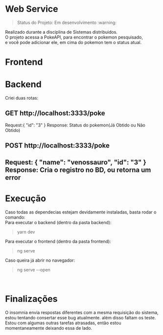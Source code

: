 <h1>Web Service</h1>
<blockquote>Status do Projeto: Em desenvolvimento :warning: </blockquote>
Realizado durante a disciplina de Sistemas distribuidos.<br>
O projeto acessa a PokeAPI, para encontrar o pokemon pesquisado, <br>
e você pode adicionar ele, em cima do pokemon tem o status atual.

<h1>Frontend </h1>


<h1>Backend </h1>
Criei duas rotas: <br>
<h2>GET http://localhost:3333/poke </h2>
    Request:{
	    "id": "3"
    }  
    Response: Status do pokemon(Já Obtido ou Não Obtido)
<br>
<h2> POST http://localhost:3333/poke <h2>
    Request: {                  
        "name": "venossauro",   
        "id": "3"
    }
    Response:  Cria o registro no BD, ou retorna um error


<h1>Execução</h1>
Caso todas as dependecias estejam devidamente instaladas, basta rodar o comando: <br>
Para executar o backend (dentro da pasta backend):
<blockquote>	yarn dev   </blockquote>

Para executar o frontend (dentro da pasta frontend):
<blockquote>    ng serve  </blockquote>

Caso queira já abrir no navegador:
<blockquote>    ng serve --open </blockquote>

<br>

<h1>Finalizações</h1>
O insomnia envia respostas diferentes com a mesma requisição do sistema, 
estou tentando consertar esse bug atualmente. além disso faltam os teste.
Estou com algumas outras tarefas atrasadas, então estou momentaneamente 
deixando essa de lado.